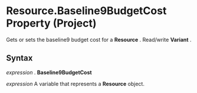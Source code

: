 
# Resource.Baseline9BudgetCost Property (Project)

Gets or sets the baseline9 budget cost for a  **Resource** . Read/write **Variant** .


## Syntax

 _expression_ . **Baseline9BudgetCost**

 _expression_ A variable that represents a **Resource** object.

